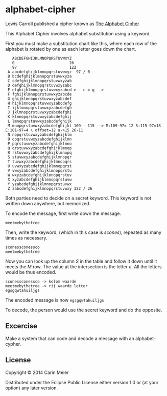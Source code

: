 # alphabet-cipher

Lewis Carroll published a cipher known as
[The Alphabet Cipher](http://en.wikipedia.org/wiki/The_Alphabet_Cipher)

This Alphabet Cipher involves alphabet substitution using a keyword.

First you must make a substitution chart like this, where each row of
the alphabet is rotated by one as each letter goes down the chart.

```
   ABCDEFGHIJKLMNOPQRSTUVWXYZ
   0                        26
   97                       122
 A abcdefghijklmnopqrstuvwxyz  97 / 0 
 B bcdefghijklmnopqrstuvwxyza         
 C cdefghijklmnopqrstuvwxyzab
 D defghijklmnopqrstuvwxyzabc
 E efghijklmnopqrstuvwxyzabcd e - c = g --> 
 F fghijklmnopqrstuvwxyzabcde
 G ghijklmnopqrstuvwxyzabcdef
 H hijklmnopqrstuvwxyzabcdefg
 I ijklmnopqrstuvwxyzabcdefgh
 J jklmnopqrstuvwxyzabcdefghi
 K klmnopqrstuvwxyzabcdefghij
 L lmnopqrstuvwxyzabcdefghijk
 M mnopqrstuvwxyzabcdefghijkl 109 - 115 --> M:109-97= 12 S:115-97=18  E:101-97=4 \ offset=12 a->15 26-11
 N nopqrstuvwxyzabcdefghijklm
 O opqrstuvwxyzabcdefghijklmn
 P pqrstuvwxyzabcdefghijklmno
 Q qrstuvwxyzabcdefghijklmnop
 R rstuvwxyzabcdefghijklmnopq
 S stuvwxyzabcdefghijklmnopqr
 T tuvwxyzabcdefghijklmnopqrs
 U uvwxyzabcdefghijklmnopqrst
 V vwxyzabcdefghijklmnopqrstu
 W wxyzabcdefghijklmnopqrstuv
 X xyzabcdefghijklmnopqrstuvw
 Y yzabcdefghijklmnopqrstuvwx
 Z zabcdefghijklmnopqrstuvwxy 122 / 26
```

Both parties need to decide on a secret keyword. This keyword is not written down anywhere, but memorized.

To encode the message, first write down the message.

```
meetmebythetree
```

Then, write the keyword, (which in this case is _scones_), repeated as many times as necessary.

```
sconessconessco
meetmebythetree
```

Now you can look up the column _S_ in the table and follow it down until it meets the _M_ row. The value at the
intersection is the letter _e_. All the letters would be thus encoded.

```
sconessconessco -> kolom waarde
meetmebythetree -> rij waarde letter
egsgqwtahuiljgs
```

The encoded message is now `egsgqwtahuiljgs`

To decode, the person would use the secret keyword and do the opposite.

## Excercise

Make a system that can code and decode a message with an alphabet-cypher.

## License

Copyright © 2014 Carin Meier

Distributed under the Eclipse Public License either version 1.0 or (at
your option) any later version.
